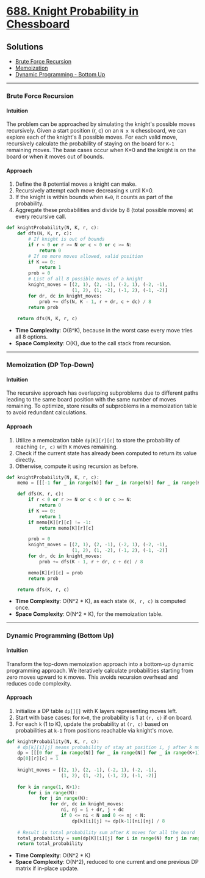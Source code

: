 # [688. Knight Probability in Chessboard](https://leetcode.com/problems/knight-probability-in-chessboard/)

## Solutions

- [Brute Force Recursion](#brute-force-recursion)
- [Memoization](#memoization-dp-top-down)
- [Dynamic Programming - Bottom Up](#dynamic-programming-bottom-up)

---

### Brute Force Recursion

#### Intuition

The problem can be approached by simulating the knight's possible moves recursively. Given a start position (r, c) on an `N x N` chessboard, we can explore each of the knight's 8 possible moves. For each valid move, recursively calculate the probability of staying on the board for `K-1` remaining moves. The base cases occur when K=0 and the knight is on the board or when it moves out of bounds.

#### Approach

1. Define the 8 potential moves a knight can make.
2. Recursively attempt each move decreasing `K` until K=0.
3. If the knight is within bounds when `K=0`, it counts as part of the probability.
4. Aggregate these probabilities and divide by 8 (total possible moves) at every recursive call.

```python
def knightProbability(N, K, r, c):
    def dfs(N, K, r, c):
        # If knight is out of bounds
        if r < 0 or r >= N or c < 0 or c >= N:
            return 0
        # If no more moves allowed, valid position
        if K == 0:
            return 1
        prob = 0
        # List of all 8 possible moves of a knight
        knight_moves = [(2, 1), (2, -1), (-2, 1), (-2, -1), 
                        (1, 2), (1, -2), (-1, 2), (-1, -2)]
        for dr, dc in knight_moves:
            prob += dfs(N, K - 1, r + dr, c + dc) / 8
        return prob
    
    return dfs(N, K, r, c)
```

- **Time Complexity**: O(8^K), because in the worst case every move tries all 8 options.
- **Space Complexity**: O(K), due to the call stack from recursion.

---

### Memoization (DP Top-Down)

#### Intuition

The recursive approach has overlapping subproblems due to different paths leading to the same board position with the same number of moves remaining. To optimize, store results of subproblems in a memoization table to avoid redundant calculations.

#### Approach

1. Utilize a memoization table `dp[K][r][c]` to store the probability of reaching `(r, c)` with `K` moves remaining.
2. Check if the current state has already been computed to return its value directly.
3. Otherwise, compute it using recursion as before.

```python
def knightProbability(N, K, r, c):
    memo = [[[-1 for _ in range(N)] for _ in range(N)] for _ in range(K+1)]

    def dfs(K, r, c):
        if r < 0 or r >= N or c < 0 or c >= N:
            return 0
        if K == 0:
            return 1
        if memo[K][r][c] != -1:
            return memo[K][r][c]

        prob = 0
        knight_moves = [(2, 1), (2, -1), (-2, 1), (-2, -1), 
                        (1, 2), (1, -2), (-1, 2), (-1, -2)]
        for dr, dc in knight_moves:
            prob += dfs(K - 1, r + dr, c + dc) / 8

        memo[K][r][c] = prob
        return prob

    return dfs(K, r, c)
```

- **Time Complexity**: O(N^2 * K), as each state `(K, r, c)` is computed once.
- **Space Complexity**: O(N^2 * K), for the memoization table.

---

### Dynamic Programming (Bottom Up)

#### Intuition

Transform the top-down memoization approach into a bottom-up dynamic programming approach. We iteratively calculate probabilities starting from zero moves upward to `K` moves. This avoids recursion overhead and reduces code complexity.

#### Approach

1. Initialize a DP table `dp[][]` with K layers representing moves left. 
2. Start with base cases: for `K=0`, the probability is 1 at `(r, c)` if on board.
3. For each `k` (1 to K), update the probability at `(r, c)` based on probabilities at `k-1` from positions reachable via knight's move.

```python
def knightProbability(N, K, r, c):
    # dp[k][i][j] means probability of stay at position i, j after k moves
    dp = [[[0 for _ in range(N)] for _ in range(N)] for _ in range(K+1)]
    dp[0][r][c] = 1
    
    knight_moves = [(2, 1), (2, -1), (-2, 1), (-2, -1), 
                    (1, 2), (1, -2), (-1, 2), (-1, -2)]
    
    for k in range(1, K+1):
        for i in range(N):
            for j in range(N):
                for dr, dc in knight_moves:
                    ni, nj = i + dr, j + dc
                    if 0 <= ni < N and 0 <= nj < N:
                        dp[k][i][j] += dp[k-1][ni][nj] / 8
    
    # Result is total probability sum after K moves for all the board
    total_probability = sum(dp[K][i][j] for i in range(N) for j in range(N))
    return total_probability
```

- **Time Complexity**: O(N^2 * K)
- **Space Complexity**: O(N^2), reduced to one current and one previous DP matrix if in-place update.

